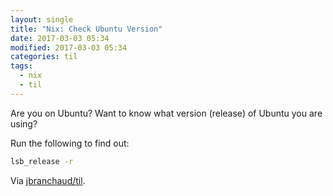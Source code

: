 ```yaml
---
layout: single
title: "Nix: Check Ubuntu Version"
date: 2017-03-03 05:34
modified: 2017-03-03 05:34
categories: til
tags:
  - nix
  - til
---
```


Are you on Ubuntu? Want to know what version (release) of Ubuntu you are
using?

Run the following to find out:

```bash
lsb_release -r
```

Via [jbranchaud/til](https://github.com/jbranchaud/til).
